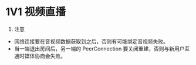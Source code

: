 # 1V1 视频直播

1. 注意

- 网络连接要在音视频数据获取到之后，否则有可能绑定音视频失败。
- 当一端退出房间后，另一端的 PeerConnection 要关闭重建，否则与新用户互通时媒体协商会失败。
